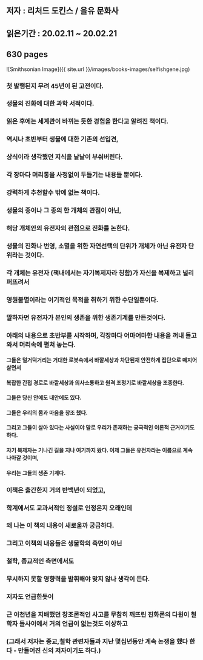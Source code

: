 ## 저자 : 리처드 도킨스 / 을유 문화사

## 읽은기간 : 20.02.11 ~ 20.02.21

## 630 pages

![Smithsonian Image]({{ site.url }}/images/books-images/selfishgene.jpg)

### 첫 발행된지 무려 45년이 된 고전이다.

### 생물의 진화에 대한 과학 서적이다.

### 읽은 후에는 세계관이 바뀌는 듯한 경험을 한다고 알려진 책이다.

### 역시나 초반부터 생물에 대한 기존의 선입견,

### 상식이라 생각했던 지식을 낱낱이 부숴버린다.

### 각 장마다 머리통을 사정없이 두들기는 내용들 뿐이다.

### 강력하게 추천할수 밖에 없는 책이다.

### 생물의 종이나 그 종의 한 개체의 관점이 아닌,

### 해당 개체안의 유전자의 관점으로 진화를 논한다.

### 생물의 진화나 번영, 소멸을 위한 자연선택의 단위가 개체가 아닌 유전자 단위라는 것이다.

### 각 개체는 유전자 (책내에서는 자기복제자라 칭함)가 자신을 복제하고 널리 퍼뜨려서

### 영원불멸이라는 이기적인 목적을 취하기 위한 수단일뿐이다.

### 말하자면 유전자가 본인의 생존을 위한 생존기계를 만든것이다.

### 아래의 내용으로 초반부를 시작하며, 각장마다 어마어마한 내용을 꺼내 들고와서 머리속에 펼쳐 놓는다.

#### 그들은 덜거덕거리는 거대한 로봇속에서 바깥세상과 차단된채 안전하게 집단으로 떼지어 살면서

#### 복잡한 간접 경로로 바깥세상과 의사소통하고 원격 조정기로 바깥세상을 조종한다.

#### 그들은 당신 안에도 내안에도 있다.

#### 그들은 우리의 몸과 마음을 창조 했다.

#### 그리고 그들이 살아 있다는 사실이야 말로 우리가 존재하는 궁극적인 이론적 근거이기도 하다.

#### 자기 복제자는 기나긴 길을 지나 여기까지 왔다. 이제 그들은 유전자라는 이름으로 계속 나아갈 것이며,

#### 우리는 그들의 생존 기계다.

### 이책은 출간한지 거의 반백년이 되었고,

### 학계에서도 교과서적인 정설로 인정은지 오래인데

### 왜 나는 이 책의 내용이 새로울까 궁금하다.

### 그리고 이책의 내용들은 생물학의 측면이 아닌

### 철학, 종교적인 측면에서도

### 무시하지 못할 영향력을 발휘해야 맞지 않나 생각이 든다.

### 저자도 언급한듯이

### 근 이천년을 지배했던 창조론적인 사고를 무참히 깨뜨린 진화론의 다윈이 철학자 들사이에서 거의 언급이 없는것도 이상하고

### (그래서 저자는 종교,철학 관련자들과 지난 몇십년동안 계속 논쟁을 했다 한다 - 만들어진 신의 저자이기도 하다.)


